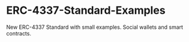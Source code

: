 # ERC-4337-Standard-Examples
New ERC-4337 Standard with small examples. Social wallets and smart contracts.
